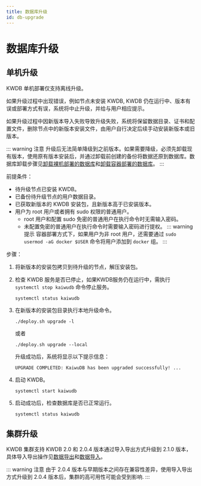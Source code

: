 ```yaml
---
title: 数据库升级
id: db-upgrade
---
```


# 数据库升级

## 单机升级

KWDB 单机部署仅支持离线升级。

如果升级过程中出现错误，例如节点未安装 KWDB, KWDB 仍在运行中、版本有误或部署方式有误，系统将中止升级，并给与用户相应提示。

如果升级过程中因新版本导入失败导致升级失败，系统将保留数据目录、证书和配置文件，删除节点中的新版本安装文件，由用户自行决定后续手动安装新版本或旧版本。

::: warning 注意
升级后无法简单降级到之前版本。如果需要降级，必须先卸载现有版本，使用原有版本安装后，并通过卸载前创建的备份将数据还原到数据库。数据库卸载步骤见[卸载裸机部署的数据库](../deployment/bare-metal/uninstall-db-bare-metal.md)和[卸载容器部署的数据库](../deployment/docker/uninstall-db-docker.md)。
:::

前提条件：

- 待升级节点已安装 KWDB。
- 已备份待升级节点的用户数据目录。
- 已获取新版本的 KWDB 安装包，且新版本高于已安装版本。
- 用户为 root 用户或者拥有 sudo 权限的普通用户。
  - root 用户和配置 sudo 免密的普通用户在执行命令时无需输入密码。
  - 未配置免密的普通用户在执行命令时需要输入密码进行提权。
  ::: warning 提示
   容器部署方式下，如果用户为非 root 用户，还需要通过 `sudo usermod -aG docker $USER` 命令将用户添加到 `docker` 组。
  :::

步骤：

1. 将新版本的安装包拷贝到待升级的节点，解压安装包。

2. 检查 KWDB 服务是否已停止，如果KWDB服务仍在运行中，需执行 `systemctl stop kaiwudb` 命令停止服务。

   ```Shell
   systemctl status kaiwudb
   ```

3. 在新版本的安装包目录执行本地升级命令。

   ```Shell
   ./deploy.sh upgrade -l
   ```

   或者

   ```Shell
   ./deploy.sh upgrade --local
   ```

   升级成功后，系统将显示以下提示信息：

   ```Shell
   UPGRADE COMPLETED: KaiwuDB has been upgraded successfully! ...
   ```

4. 启动 KWDB。

   ```Shell
   systemctl start kaiwudb
   ```

5. 启动成功后，检查数据库是否已正常运行。

   ```Shell
   systemctl status kaiwudb
   ```

## 集群升级

KWDB 集群支持 KWDB 2.0 和 2.0.4 版本通过导入导出方式升级到 2.1.0 版本，具体导入导出操作见[数据导出](../db-administration/import-export-data/export-data.md)和[数据导入](../db-administration/import-export-data/import-data.md)。

::: warning 注意
由于 2.0.4 版本与早期版本之间存在兼容性差异，使用导入导出方式升级到 2.0.4 版本后，集群的高可用性可能会受到影响.
:::